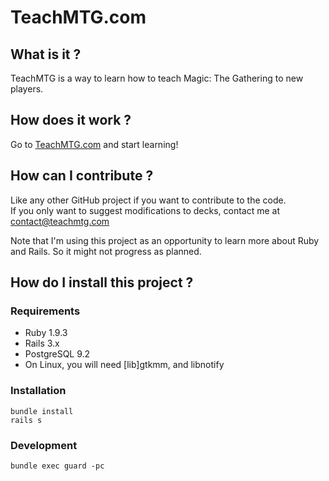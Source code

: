 # TeachMTG.com

## What is it ?

TeachMTG is a way to learn how to teach Magic: The Gathering to new players.

## How does it work ?

Go to [TeachMTG.com](http://teachmtg.com) and start learning!

## How can I contribute ?

Like any other GitHub project if you want to contribute to the code.  
If you only want to suggest modifications to decks, contact me at contact@teachmtg.com

Note that I'm using this project as an opportunity to learn more about Ruby and Rails. So it might not progress as planned.

## How do I install this project ?

### Requirements

* Ruby 1.9.3
* Rails 3.x
* PostgreSQL 9.2
* On Linux, you will need [lib]gtkmm, and libnotify

### Installation

    bundle install
    rails s

### Development

    bundle exec guard -pc